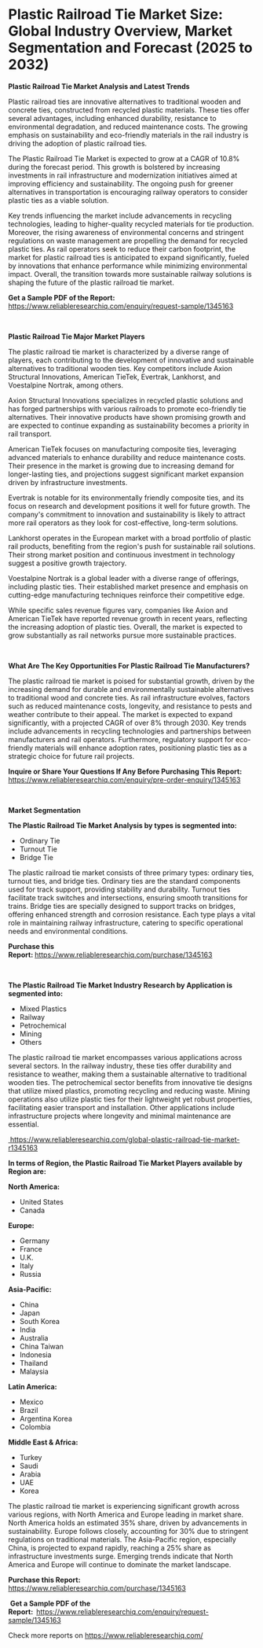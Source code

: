 <p><h1>Plastic Railroad Tie Market Size: Global Industry Overview, Market Segmentation and Forecast (2025 to 2032)</h1></p><p><strong>Plastic Railroad Tie Market Analysis and Latest Trends</strong></p>
<p><p>Plastic railroad ties are innovative alternatives to traditional wooden and concrete ties, constructed from recycled plastic materials. These ties offer several advantages, including enhanced durability, resistance to environmental degradation, and reduced maintenance costs. The growing emphasis on sustainability and eco-friendly materials in the rail industry is driving the adoption of plastic railroad ties.</p><p>The Plastic Railroad Tie Market is expected to grow at a CAGR of 10.8% during the forecast period. This growth is bolstered by increasing investments in rail infrastructure and modernization initiatives aimed at improving efficiency and sustainability. The ongoing push for greener alternatives in transportation is encouraging railway operators to consider plastic ties as a viable solution.</p><p>Key trends influencing the market include advancements in recycling technologies, leading to higher-quality recycled materials for tie production. Moreover, the rising awareness of environmental concerns and stringent regulations on waste management are propelling the demand for recycled plastic ties. As rail operators seek to reduce their carbon footprint, the market for plastic railroad ties is anticipated to expand significantly, fueled by innovations that enhance performance while minimizing environmental impact. Overall, the transition towards more sustainable railway solutions is shaping the future of the plastic railroad tie market.</p></p>
<p><strong>Get a Sample PDF of the Report:&nbsp;</strong> <a href="https://www.reliableresearchiq.com/enquiry/request-sample/1345163?utm_campaign=3026&utm_medium=2&utm_source=Github&utm_content=ia&utm_term=30032025&utm_id=plastic-railroad-tie">https://www.reliableresearchiq.com/enquiry/request-sample/1345163</a></p>
<p>&nbsp;</p>
<p><strong>Plastic Railroad Tie Major Market Players</strong></p>
<p><p>The plastic railroad tie market is characterized by a diverse range of players, each contributing to the development of innovative and sustainable alternatives to traditional wooden ties. Key competitors include Axion Structural Innovations, American TieTek, Evertrak, Lankhorst, and Voestalpine Nortrak, among others.</p><p>Axion Structural Innovations specializes in recycled plastic solutions and has forged partnerships with various railroads to promote eco-friendly tie alternatives. Their innovative products have shown promising growth and are expected to continue expanding as sustainability becomes a priority in rail transport.</p><p>American TieTek focuses on manufacturing composite ties, leveraging advanced materials to enhance durability and reduce maintenance costs. Their presence in the market is growing due to increasing demand for longer-lasting ties, and projections suggest significant market expansion driven by infrastructure investments.</p><p>Evertrak is notable for its environmentally friendly composite ties, and its focus on research and development positions it well for future growth. The company's commitment to innovation and sustainability is likely to attract more rail operators as they look for cost-effective, long-term solutions.</p><p>Lankhorst operates in the European market with a broad portfolio of plastic rail products, benefiting from the region's push for sustainable rail solutions. Their strong market position and continuous investment in technology suggest a positive growth trajectory.</p><p>Voestalpine Nortrak is a global leader with a diverse range of offerings, including plastic ties. Their established market presence and emphasis on cutting-edge manufacturing techniques reinforce their competitive edge.</p><p>While specific sales revenue figures vary, companies like Axion and American TieTek have reported revenue growth in recent years, reflecting the increasing adoption of plastic ties. Overall, the market is expected to grow substantially as rail networks pursue more sustainable practices.</p></p>
<p>&nbsp;</p>
<p><strong>What Are The Key Opportunities For Plastic Railroad Tie Manufacturers?</strong></p>
<p><p>The plastic railroad tie market is poised for substantial growth, driven by the increasing demand for durable and environmentally sustainable alternatives to traditional wood and concrete ties. As rail infrastructure evolves, factors such as reduced maintenance costs, longevity, and resistance to pests and weather contribute to their appeal. The market is expected to expand significantly, with a projected CAGR of over 8% through 2030. Key trends include advancements in recycling technologies and partnerships between manufacturers and rail operators. Furthermore, regulatory support for eco-friendly materials will enhance adoption rates, positioning plastic ties as a strategic choice for future rail projects.</p></p>
<p><strong>Inquire or Share Your Questions If Any Before Purchasing This Report:</strong> <a href="https://www.reliableresearchiq.com/enquiry/pre-order-enquiry/1345163?utm_campaign=3026&utm_medium=2&utm_source=Github&utm_content=ia&utm_term=30032025&utm_id=plastic-railroad-tie">https://www.reliableresearchiq.com/enquiry/pre-order-enquiry/1345163</a></p>
<p>&nbsp;</p>
<p><strong>Market Segmentation</strong></p>
<p><strong>The Plastic Railroad Tie Market Analysis by types is segmented into:</strong></p>
<p><ul><li>Ordinary Tie</li><li>Turnout Tie</li><li>Bridge Tie</li></ul></p>
<p><p>The plastic railroad tie market consists of three primary types: ordinary ties, turnout ties, and bridge ties. Ordinary ties are the standard components used for track support, providing stability and durability. Turnout ties facilitate track switches and intersections, ensuring smooth transitions for trains. Bridge ties are specially designed to support tracks on bridges, offering enhanced strength and corrosion resistance. Each type plays a vital role in maintaining railway infrastructure, catering to specific operational needs and environmental conditions.</p></p>
<p><strong>Purchase this Report:&nbsp;</strong><a href="https://www.reliableresearchiq.com/purchase/1345163?utm_campaign=3026&utm_medium=2&utm_source=Github&utm_content=ia&utm_term=30032025&utm_id=plastic-railroad-tie">https://www.reliableresearchiq.com/purchase/1345163</a></p>
<p>&nbsp;</p>
<p><strong>The Plastic Railroad Tie Market Industry Research by Application is segmented into:</strong></p>
<p><ul><li>Mixed Plastics</li><li>Railway</li><li>Petrochemical</li><li>Mining</li><li>Others</li></ul></p>
<p><p>The plastic railroad tie market encompasses various applications across several sectors. In the railway industry, these ties offer durability and resistance to weather, making them a sustainable alternative to traditional wooden ties. The petrochemical sector benefits from innovative tie designs that utilize mixed plastics, promoting recycling and reducing waste. Mining operations also utilize plastic ties for their lightweight yet robust properties, facilitating easier transport and installation. Other applications include infrastructure projects where longevity and minimal maintenance are essential.</p></p>
<p><a href="https://www.reliableresearchiq.com/global-plastic-railroad-tie-market-r1345163?utm_campaign=3026&utm_medium=2&utm_source=Github&utm_content=ia&utm_term=30032025&utm_id=plastic-railroad-tie">&nbsp;https://www.reliableresearchiq.com/global-plastic-railroad-tie-market-r1345163</a></p>
<p><strong>In terms of Region, the Plastic Railroad Tie Market Players available by Region are:</strong></p>
<p>
    <p> <strong> North America: </strong>
        <ul>
            <li>United States</li>
            <li>Canada</li>
        </ul>
        </p> 
    <p> <strong> Europe: </strong>
        <ul>
            <li>Germany</li>
            <li>France</li>
            <li>U.K.</li>
            <li>Italy</li>
            <li>Russia</li>
        </ul>
        </p> 
    <p> <strong> Asia-Pacific: </strong>
        <ul>
            <li>China</li>
            <li>Japan</li>
            <li>South Korea</li>
            <li>India</li>
            <li>Australia</li>
            <li>China Taiwan</li>
            <li>Indonesia</li>
            <li>Thailand</li>
            <li>Malaysia</li>
        </ul>
        </p> 
    <p> <strong> Latin America: </strong>
        <ul>
            <li>Mexico</li>
            <li>Brazil</li>
            <li>Argentina Korea</li>
            <li>Colombia</li>
        </ul>
        </p> 
    <p> <strong> Middle East & Africa: </strong>
        <ul>
            <li>Turkey</li>
            <li>Saudi</li>
            <li>Arabia</li>
            <li>UAE</li>
            <li>Korea</li>
        </ul>
    </p>
    </p>
<p><p>The plastic railroad tie market is experiencing significant growth across various regions, with North America and Europe leading in market share. North America holds an estimated 35% share, driven by advancements in sustainability. Europe follows closely, accounting for 30% due to stringent regulations on traditional materials. The Asia-Pacific region, especially China, is projected to expand rapidly, reaching a 25% share as infrastructure investments surge. Emerging trends indicate that North America and Europe will continue to dominate the market landscape.</p></p>
<p><strong>Purchase this Report: </strong><a href="https://www.reliableresearchiq.com/purchase/1345163?utm_campaign=3026&utm_medium=2&utm_source=Github&utm_content=ia&utm_term=30032025&utm_id=plastic-railroad-tie">https://www.reliableresearchiq.com/purchase/1345163</a></p>
<p>&nbsp;<strong>Get a Sample PDF of the Report:&nbsp;&nbsp;</strong><a href="https://www.reliableresearchiq.com/enquiry/request-sample/1345163?utm_campaign=3026&utm_medium=2&utm_source=Github&utm_content=ia&utm_term=30032025&utm_id=plastic-railroad-tie">https://www.reliableresearchiq.com/enquiry/request-sample/1345163</a></p>
<p><strong></strong></p>
<p>Check more reports on <a href="https://www.reliableresearchiq.com/?utm_campaign=3026&utm_medium=2&utm_source=Github&utm_content=ia&utm_term=30032025&utm_id=plastic-railroad-tie">https://www.reliableresearchiq.com/</a></p>